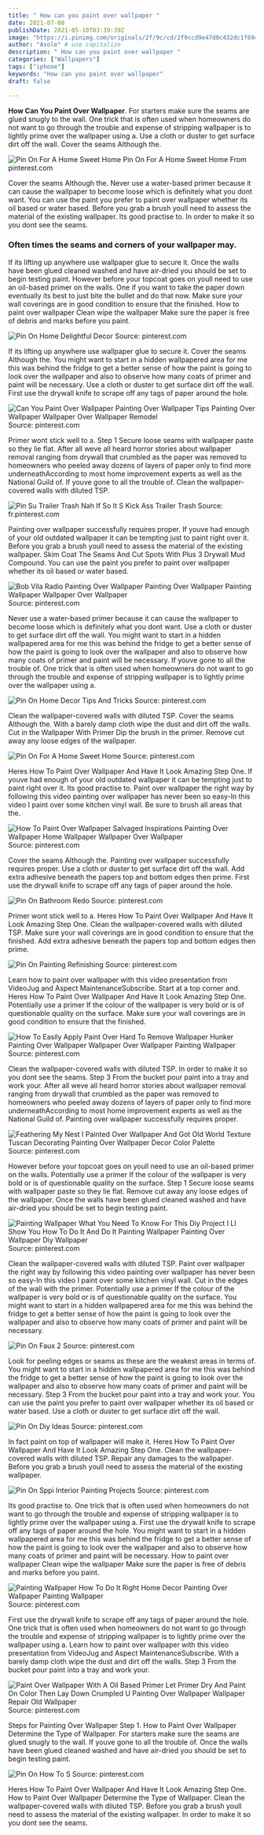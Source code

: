 ```yaml
---
title: " How can you paint over wallpaper "
date: 2021-07-08
publishDate: 2021-05-10T03:39:39Z
image: "https://i.pinimg.com/originals/2f/9c/cd/2f9ccd9e47d0c432dc1f694657d45d66.jpg"
author: "Asole" # use capitalize
description: " How can you paint over wallpaper "
categories: ["Wallpapers"]
tags: ["iphone"]
keywords: "How can you paint over wallpaper"
draft: false

---
```



**How Can You Paint Over Wallpaper**. For starters make sure the seams are glued snugly to the wall. One trick that is often used when homeowners do not want to go through the trouble and expense of stripping wallpaper is to lightly prime over the wallpaper using a. Use a cloth or duster to get surface dirt off the wall. Cover the seams Although the.

![Pin On For A Home Sweet Home](https://i.pinimg.com/originals/43/ac/b3/43acb3acf8ef3035f7ae8bb0c2feb48e.jpg "Pin On For A Home Sweet Home")
Pin On For A Home Sweet Home From pinterest.com


Cover the seams Although the. Never use a water-based primer because it can cause the wallpaper to become loose which is definitely what you dont want. You can use the paint you prefer to paint over wallpaper whether its oil based or water based. Before you grab a brush youll need to assess the material of the existing wallpaper. Its good practise to. In order to make it so you dont see the seams.

### Often times the seams and corners of your wallpaper may.

If its lifting up anywhere use wallpaper glue to secure it. Once the walls have been glued cleaned washed and have air-dried you should be set to begin testing paint. However before your topcoat goes on youll need to use an oil-based primer on the walls. One if you want to take the paper down eventually its best to just bite the bullet and do that now. Make sure your wall coverings are in good condition to ensure that the finished. How to paint over wallpaper Clean wipe the wallpaper Make sure the paper is free of debris and marks before you paint.


![Pin On Home Delightful Decor](https://i.pinimg.com/originals/96/09/58/9609584bb42d86a008612bdaac59dd82.jpg "Pin On Home Delightful Decor")
Source: pinterest.com

If its lifting up anywhere use wallpaper glue to secure it. Cover the seams Although the. You might want to start in a hidden wallpapered area for me this was behind the fridge to get a better sense of how the paint is going to look over the wallpaper and also to observe how many coats of primer and paint will be necessary. Use a cloth or duster to get surface dirt off the wall. First use the drywall knife to scrape off any tags of paper around the hole.

![Can You Paint Over Wallpaper Painting Over Wallpaper Tips Painting Over Wallpaper Wallpaper Over Wallpaper Remodel](https://i.pinimg.com/originals/d2/61/6e/d2616ec42f53eada592f648a0f211b79.jpg "Can You Paint Over Wallpaper Painting Over Wallpaper Tips Painting Over Wallpaper Wallpaper Over Wallpaper Remodel")
Source: pinterest.com

Primer wont stick well to a. Step 1 Secure loose seams with wallpaper paste so they lie flat. After all weve all heard horror stories about wallpaper removal ranging from drywall that crumbled as the paper was removed to homeowners who peeled away dozens of layers of paper only to find more underneathAccording to most home improvement experts as well as the National Guild of. If youve gone to all the trouble of. Clean the wallpaper-covered walls with diluted TSP.

![Pin Su Trailer Trash Nah If So It S Kick Ass Trailer Trash](https://i.pinimg.com/originals/b4/b5/a4/b4b5a48152c8bbc1f928702d1a3cfbc0.jpg "Pin Su Trailer Trash Nah If So It S Kick Ass Trailer Trash")
Source: fr.pinterest.com

Painting over wallpaper successfully requires proper. If youve had enough of your old outdated wallpaper it can be tempting just to paint right over it. Before you grab a brush youll need to assess the material of the existing wallpaper. Skim Coat The Seams And Cut Spots With Plus 3 Drywall Mud Compound. You can use the paint you prefer to paint over wallpaper whether its oil based or water based.

![Bob Vila Radio Painting Over Wallpaper Painting Over Wallpaper Painting Wallpaper Wallpaper Over Wallpaper](https://i.pinimg.com/originals/b2/ca/c9/b2cac93d80e90f3530faaef3362cc39a.jpg "Bob Vila Radio Painting Over Wallpaper Painting Over Wallpaper Painting Wallpaper Wallpaper Over Wallpaper")
Source: pinterest.com

Never use a water-based primer because it can cause the wallpaper to become loose which is definitely what you dont want. Use a cloth or duster to get surface dirt off the wall. You might want to start in a hidden wallpapered area for me this was behind the fridge to get a better sense of how the paint is going to look over the wallpaper and also to observe how many coats of primer and paint will be necessary. If youve gone to all the trouble of. One trick that is often used when homeowners do not want to go through the trouble and expense of stripping wallpaper is to lightly prime over the wallpaper using a.

![Pin On Home Decor Tips And Tricks](https://i.pinimg.com/originals/20/fe/b3/20feb3187ec133453386df5d5d195b07.jpg "Pin On Home Decor Tips And Tricks")
Source: pinterest.com

Clean the wallpaper-covered walls with diluted TSP. Cover the seams Although the. With a barely damp cloth wipe the dust and dirt off the walls. Cut in the Wallpaper With Primer Dip the brush in the primer. Remove cut away any loose edges of the wallpaper.

![Pin On For A Home Sweet Home](https://i.pinimg.com/originals/43/ac/b3/43acb3acf8ef3035f7ae8bb0c2feb48e.jpg "Pin On For A Home Sweet Home")
Source: pinterest.com

Heres How To Paint Over Wallpaper And Have It Look Amazing Step One. If youve had enough of your old outdated wallpaper it can be tempting just to paint right over it. Its good practise to. Paint over wallpaper the right way by following this video painting over wallpaper has never been so easy-In this video I paint over some kitchen vinyl wall. Be sure to brush all areas that the.

![How To Paint Over Wallpaper Salvaged Inspirations Painting Over Wallpaper Home Wallpaper Wallpaper Over Wallpaper](https://i.pinimg.com/474x/49/b9/0c/49b90c269a804e01f47ee58072f373ea.jpg "How To Paint Over Wallpaper Salvaged Inspirations Painting Over Wallpaper Home Wallpaper Wallpaper Over Wallpaper")
Source: pinterest.com

Cover the seams Although the. Painting over wallpaper successfully requires proper. Use a cloth or duster to get surface dirt off the wall. Add extra adhesive beneath the papers top and bottom edges then prime. First use the drywall knife to scrape off any tags of paper around the hole.

![Pin On Bathroom Redo](https://i.pinimg.com/originals/91/59/4f/91594fb59b75420bcc52cd6df4c68abf.jpg "Pin On Bathroom Redo")
Source: pinterest.com

Primer wont stick well to a. Heres How To Paint Over Wallpaper And Have It Look Amazing Step One. Clean the wallpaper-covered walls with diluted TSP. Make sure your wall coverings are in good condition to ensure that the finished. Add extra adhesive beneath the papers top and bottom edges then prime.

![Pin On Painting Refinishing](https://i.pinimg.com/originals/57/4d/a5/574da5af0e7e36d9a6266d92f561c4ca.jpg "Pin On Painting Refinishing")
Source: pinterest.com

Learn how to paint over wallpaper with this video presentation from VideoJug and Aspect MaintenanceSubscribe. Start at a top corner and. Heres How To Paint Over Wallpaper And Have It Look Amazing Step One. Potentially use a primer If the colour of the wallpaper is very bold or is of questionable quality on the surface. Make sure your wall coverings are in good condition to ensure that the finished.

![How To Easily Apply Paint Over Hard To Remove Wallpaper Hunker Painting Over Wallpaper Wallpaper Over Wallpaper Painting Wallpaper](https://i.pinimg.com/736x/4c/cc/69/4ccc69bae211589d10aac3c9b5da9d8c.jpg "How To Easily Apply Paint Over Hard To Remove Wallpaper Hunker Painting Over Wallpaper Wallpaper Over Wallpaper Painting Wallpaper")
Source: pinterest.com

Clean the wallpaper-covered walls with diluted TSP. In order to make it so you dont see the seams. Step 3 From the bucket pour paint into a tray and work your. After all weve all heard horror stories about wallpaper removal ranging from drywall that crumbled as the paper was removed to homeowners who peeled away dozens of layers of paper only to find more underneathAccording to most home improvement experts as well as the National Guild of. Painting over wallpaper successfully requires proper.

![Feathering My Nest I Painted Over Wallpaper And Got Old World Texture Tuscan Decorating Painting Over Wallpaper Decor Color Palette](https://i.pinimg.com/originals/7e/d5/67/7ed56705432b08d28c1006dc41b8354e.jpg "Feathering My Nest I Painted Over Wallpaper And Got Old World Texture Tuscan Decorating Painting Over Wallpaper Decor Color Palette")
Source: pinterest.com

However before your topcoat goes on youll need to use an oil-based primer on the walls. Potentially use a primer If the colour of the wallpaper is very bold or is of questionable quality on the surface. Step 1 Secure loose seams with wallpaper paste so they lie flat. Remove cut away any loose edges of the wallpaper. Once the walls have been glued cleaned washed and have air-dried you should be set to begin testing paint.

![Painting Wallpaper What You Need To Know For This Diy Project I Ll Show You How To Do It And Do It Painting Wallpaper Painting Over Wallpaper Diy Wallpaper](https://i.pinimg.com/originals/80/3a/ba/803abadd3e4e31328cf5a4cae2067666.png "Painting Wallpaper What You Need To Know For This Diy Project I Ll Show You How To Do It And Do It Painting Wallpaper Painting Over Wallpaper Diy Wallpaper")
Source: pinterest.com

Clean the wallpaper-covered walls with diluted TSP. Paint over wallpaper the right way by following this video painting over wallpaper has never been so easy-In this video I paint over some kitchen vinyl wall. Cut in the edges of the wall with the primer. Potentially use a primer If the colour of the wallpaper is very bold or is of questionable quality on the surface. You might want to start in a hidden wallpapered area for me this was behind the fridge to get a better sense of how the paint is going to look over the wallpaper and also to observe how many coats of primer and paint will be necessary.

![Pin On Faux 2](https://i.pinimg.com/originals/2c/ba/4e/2cba4eacfba6b3dd94dca382f3085fad.jpg "Pin On Faux 2")
Source: pinterest.com

Look for peeling edges or seams as these are the weakest areas in terms of. You might want to start in a hidden wallpapered area for me this was behind the fridge to get a better sense of how the paint is going to look over the wallpaper and also to observe how many coats of primer and paint will be necessary. Step 3 From the bucket pour paint into a tray and work your. You can use the paint you prefer to paint over wallpaper whether its oil based or water based. Use a cloth or duster to get surface dirt off the wall.

![Pin On Diy Ideas](https://i.pinimg.com/originals/af/06/0d/af060d1f2905642a37fbf9c59d98a1fe.png "Pin On Diy Ideas")
Source: pinterest.com

In fact paint on top of wallpaper will make it. Heres How To Paint Over Wallpaper And Have It Look Amazing Step One. Clean the wallpaper-covered walls with diluted TSP. Repair any damages to the wallpaper. Before you grab a brush youll need to assess the material of the existing wallpaper.

![Pin On Sppi Interior Painting Projects](https://i.pinimg.com/236x/6e/27/26/6e27269a0080087f5e0810f33db6ca66--diy-wallpaper-painting-over-wallpaper-bathroom.jpg "Pin On Sppi Interior Painting Projects")
Source: pinterest.com

Its good practise to. One trick that is often used when homeowners do not want to go through the trouble and expense of stripping wallpaper is to lightly prime over the wallpaper using a. First use the drywall knife to scrape off any tags of paper around the hole. You might want to start in a hidden wallpapered area for me this was behind the fridge to get a better sense of how the paint is going to look over the wallpaper and also to observe how many coats of primer and paint will be necessary. How to paint over wallpaper Clean wipe the wallpaper Make sure the paper is free of debris and marks before you paint.

![Painting Wallpaper How To Do It Right Home Decor Painting Over Wallpaper Painting Wallpaper](https://i.pinimg.com/736x/bd/ed/15/bded15e2c4e3148d333eeab45f0cea39.jpg "Painting Wallpaper How To Do It Right Home Decor Painting Over Wallpaper Painting Wallpaper")
Source: pinterest.com

First use the drywall knife to scrape off any tags of paper around the hole. One trick that is often used when homeowners do not want to go through the trouble and expense of stripping wallpaper is to lightly prime over the wallpaper using a. Learn how to paint over wallpaper with this video presentation from VideoJug and Aspect MaintenanceSubscribe. With a barely damp cloth wipe the dust and dirt off the walls. Step 3 From the bucket pour paint into a tray and work your.

![Paint Over Wallpaper With A Oil Based Primer Let Primer Dry And Paint On Color Then Lay Down Crumpled U Painting Over Wallpaper Wallpaper Repair Old Wallpaper](https://i.pinimg.com/originals/2e/17/d7/2e17d7d1a646a2965836d6f614a61502.jpg "Paint Over Wallpaper With A Oil Based Primer Let Primer Dry And Paint On Color Then Lay Down Crumpled U Painting Over Wallpaper Wallpaper Repair Old Wallpaper")
Source: pinterest.com

Steps for Painting Over Wallpaper Step 1. How to Paint Over Wallpaper Determine the Type of Wallpaper. For starters make sure the seams are glued snugly to the wall. If youve gone to all the trouble of. Once the walls have been glued cleaned washed and have air-dried you should be set to begin testing paint.

![Pin On How To S](https://i.pinimg.com/originals/2f/9c/cd/2f9ccd9e47d0c432dc1f694657d45d66.jpg "Pin On How To S")
Source: pinterest.com

Heres How To Paint Over Wallpaper And Have It Look Amazing Step One. How to Paint Over Wallpaper Determine the Type of Wallpaper. Clean the wallpaper-covered walls with diluted TSP. Before you grab a brush youll need to assess the material of the existing wallpaper. In order to make it so you dont see the seams.

